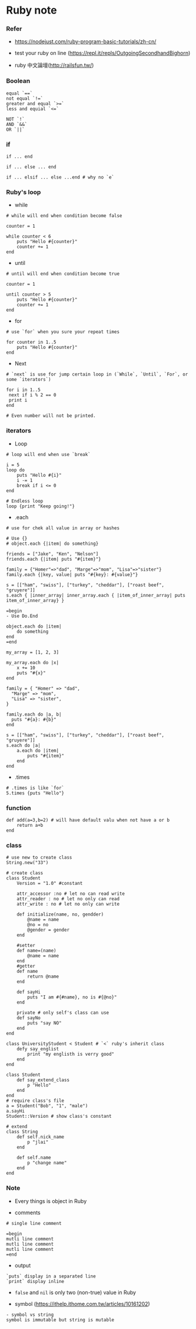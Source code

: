 # Ruby note

### Refer

- https://nodejust.com/ruby-program-basic-tutorials/zh-cn/

- test your ruby on line (https://repl.it/repls/OutgoingSecondhandBighorn)

- ruby 中文論壇(http://railsfun.tw/)

### Boolean
```
equal `==`
not equal `!=`
greater and equal `>=`
less and equial `<=`

NOT `!`
AND `&&`
OR `||`
```

### if 
```
if ... end

if ... else ... end

if ... elsif ... else ...end # why no `e`
```
### Ruby's loop
- while 
```
# while will end when condition become false

counter = 1

while counter < 6
    puts "Hello #{counter}"
    counter += 1
end
```

- until
```
# until will end when condition become true

counter = 1

until counter > 5
    puts "Hello #{counter}"
    counter += 1
end
```

- for
```
# use `for` when you sure your repeat times

for counter in 1..5
    puts "Hello #{counter}"
end
```

- Next
```
# `next` is use for jump certain loop in (`While`, `Until`, `For`, or some `iterators`)

for i in 1..5
 next if i % 2 == 0
 print i
end

# Even number will not be printed.
```

### iterators
- Loop
```
# loop will end when use `break`

i = 5
loop do
    puts "Hello #{i}"
    i -= 1
    break if i <= 0
end

# Endless loop
loop {print "Keep going!"}
```

- .each
```
# use for chek all value in array or hashes

# Use {}
# object.each {|item| do something}

friends = ["Jake", "Ken", "Nelson"]
friends.each {|item| puts "#{item}"}

family = {"Homer"=>"dad", "Marge"=>"mom", "Lisa"=>"sister"}
family.each {|key, value| puts "#{key}: #{value}"}

s = [["ham", "swiss"], ["turkey", "cheddar"], ["roast beef", "gruyere"]]
s.each { |inner_array| inner_array.each { |item_of_inner_array| puts item_of_inner_array} }

=begin
- Use Do.End

object.each do |item|
    do something
end
=end

my_array = [1, 2, 3]

my_array.each do |x|
    x += 10
    puts "#{x}"
end

family = { "Homer" => "dad",
  "Marge" => "mom",
  "Lisa" => "sister",
}
 
family.each do |a, b|
  puts "#{a}: #{b}"
end

s = [["ham", "swiss"], ["turkey", "cheddar"], ["roast beef", "gruyere"]]
s.each do |a|
    a.each do |item|
        puts "#{item}"
    end
end
```

- .times
```
# .times is like `for` 
5.times {puts "Hello"}
```

### function
```
def add(a=3,b=2) # will have default valu when not have a or b
    return a+b
end
```

### class
```
# use new to create class
String.new("33")

# create class
class Student
    Version = "1.0" #constant

    attr_accessor :no # let no can read write
    attr_reader : no # let no only can read
    attr_write : no # let no only can write
    
    def initialize(name, no, gendder)
        @name = name
        @no = no
        @gender = gender
    end
    
    #setter
    def name=(name)
        @name = name
    end
    #getter
    def name
        return @name
    end
    
    def sayHi
        puts "I am #{#name}, no is #{@no}"
    end
    
    private # only self's class can use
    def sayNo
        puts "say NO"
    end
end

class UniversityStudent < Student # `<` ruby's inherit class
    defy say_englist
        print "my englisth is verry good"
    end
end

class Student
    def say_extend_class
        p "Hello"
    end
end
# require class's file
a = Student("Bob", "1", "male")
a.sayHi
Student::Version # show class's constant

# extend
class String
    def self.nick_name
        p "jlai"
    end
    
    def self.name
        p "change name"
    end
end
```
### Note

- Every things is object in Ruby

- comments
```
# single line comment

=begin
mutli line comment
mutli line comment
mutli line comment
=end
```
- output
```
`puts` display in a separated line
`print` display inline
```

- `false` and `nil` is only two (non-true) value in Ruby

- symbol (https://ithelp.ithome.com.tw/articles/10161202)
```
- symbol vs string
symbol is immutable but string is mutable

```
